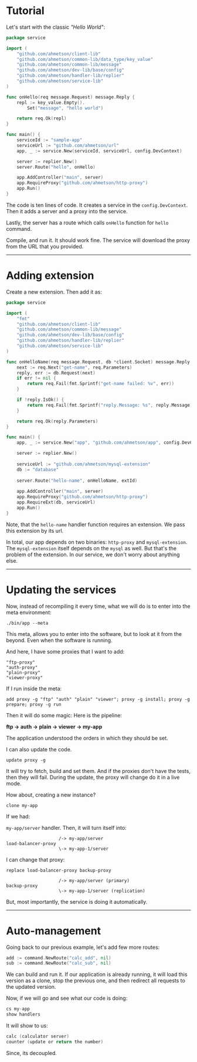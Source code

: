 # Tutorial

Let's start with the classic *"Hello World"*:

```go
package service

import (
	"github.com/ahmetson/client-lib"
	"github.com/ahmetson/common-lib/data_type/key_value"
	"github.com/ahmetson/common-lib/message"
	"github.com/ahmetson/dev-lib/base/config"
	"github.com/ahmetson/handler-lib/replier"
	"github.com/ahmetson/service-lib"
)

func onHello(req message.Request) message.Reply {
	repl := key_value.Empty().
		Set("message", "hello world")

	return req.Ok(repl)
}

func main() {
	serviceId := "sample-app"
	serviceUrl := "github.com/ahmetson/url"
	app, _ := service.New(serviceId, serviceUrl, config.DevContext)

	server := replier.New()
	server.Route("hello", onHello)

	app.AddController("main", server)
	app.RequireProxy("github.com/ahmetson/http-proxy")
	app.Run()
}
```

The code is ten lines of code. 
It creates a service in the `config.DevContext`.
Then it adds a server and a proxy into the service.

Lastly, the server has a route which calls `onHello` function for `hello` command.

Compile, and run it. It should work fine.
The service will download the proxy from the URL that you provided.

----

# Adding extension

Create a new extension. 
Then add it as:

```go
package service

import (
	"fmt"
	"github.com/ahmetson/client-lib"
	"github.com/ahmetson/common-lib/message"
	"github.com/ahmetson/dev-lib/base/config"
	"github.com/ahmetson/handler-lib/replier"
	"github.com/ahmetson/service-lib"
)

func onHelloName(req message.Request, db *client.Socket) message.Reply {
	next := req.Next("get-name", req.Parameters)
	reply, err := db.Request(next)
	if err != nil {
		return req.Fail(fmt.Sprintf("get-name failed: %v", err))
	}

	if !reply.IsOk() {
		return req.Fail(fmt.Sprintf("reply.Message: %s", reply.Message))
	}

	return req.Ok(reply.Parameters)
}

func main() {
	app, _ := service.New("app", "github.com/ahmetson/app", config.DevContext)

	server := replier.New()
	
	serviceUrl := "github.com/ahmetson/mysql-extension"
	db := "database"
	
	server.Route("hello-name", onHelloName, extId)
	
	app.AddController("main", server)
	app.RequireProxy("github.com/ahmetson/http-proxy")
	app.RequireExt(db, serviceUrl)
	app.Run()
}

```

Note, that the `hello-name` handler function requires an extension.
We pass this extension by its url.

In total, our app depends on two binaries: `http-proxy` and `mysql-extension`.
The `mysql-extension` itself depends on the `mysql` as well. 
But that's the problem of the extension. 
In our service, we don't worry about anything else.

---

# Updating the services
Now, instead of recompiling it every time, what we will do is
to enter into the meta environment:

```shell
./bin/app --meta
```

This meta, allows you to enter into the software, but to look at it
from the beyond. Even when the software is running.

And here, I have some proxies that I want to add:

```shell
"ftp-proxy"
"auth-proxy"
"plain-proxy"
"viewer-proxy"
```

If I run inside the meta:

```shell
add proxy -g "ftp" "auth" "plain" "viewer"; proxy -g install; proxy -g prepare; proxy -g run
```

Then it will do some magic:
Here is the pipeline:

**ftp -> auth -> plain -> viewer -> my-app**

The application understood the orders in which they should be set.

I can also update the code.

```shell
update proxy -g
```

It will try to fetch, build and set them. And if the proxies don't have the 
tests, then they will fail. During the update, the proxy will change do it
in a live mode.

How about, creating a new instance?

```shell
clone my-app
```

If we had:

```my-app/server``` handler.
Then, it will turn itself into:

```
                    /-> my-app/server
load-balancer-proxy
                    \-> my-app-1/server
```

I can change that proxy:

```shell
replace load-balancer-proxy backup-proxy
```

```
                    /-> my-app/server (primary)
backup-proxy
                    \-> my-app-1/server (replication)
```

But, most importantly, the service is doing it automatically.

--- 

# Auto-management

Going back to our previous example, let's add few more routes:

```go
add := command.NewRoute("calc_add", nil)
sub := command.NewRoute("calc_sub", nil)
```

We can build and run it. If our application is already running, 
it will load this version as a clone, stop the previous one, 
and then redirect all requests to the updated version.

Now, if we will go and see what our code is doing:

```go
cs my-app
show handlers
```

It will show to us:

```go
calc (calculator server)
counter (update or return the number)
```

Since, its decoupled.

